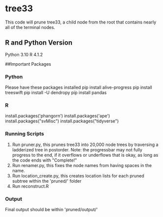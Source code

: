 # tree33
This code will prune tree33, a child node from the root that contains nearly all of the terminal nodes.

## R and Python Version
Python 3.10
R 4.1.2

##Important Packages
### Python
Please have these packages installed
pip install alive-progress
pip install treeswift
pip install -U dendropy
pip install pandas


### R
install.packages('phangorn')
install.packages('ape')
install.packages("svMisc")
install.packages("tidyverse")

### Running Scripts
1. Run pruner.py, this prunes tree33 into 20,000 node trees by traversing a ladderized tree in postorder. Note: the progressbar may not fully progress to the end, if it overflows or underflows that is okay, as long as the code ends with "Complete!"
2. Run renamer.py, this fixes the node names from having spaces in the name. 
3. Run location_create.py, this creates location lists for each pruned subtree within the 'pruned/' folder
4. Run reconstruct.R

### Output
Final output should be within 'pruned/output/'
